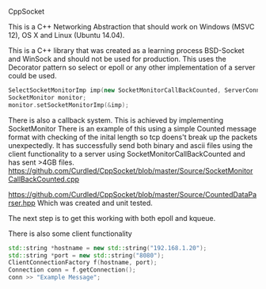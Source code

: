 CppSocket

This is a C++ Networking Abstraction that should work on Windows (MSVC 12), OS X and Linux (Ubuntu 14.04).

This is a C++ library that was created as a learning process BSD-Socket and WinSock and should not be used for production. 
This uses the Decorator pattern so select or epoll or any other implementation of a server could be used.

````C++
SelectSocketMonitorImp imp(new SocketMonitorCallBackCounted, ServerConnectionFactory.getConnection());
SocketMonitor monitor;
monitor.setSocketMonitorImp(&imp);
````
  
There is also a callback system. This is achieved by implementing SocketMonitor
There is an example of this using a simple Counted message format with checking of the
inital length so tcp doens't break up the packets unexpectedly.
It has successfully send both binary and ascii files using the client functionality to a server using
SocketMonitorCallBackCounted and has sent >4GB files.
https://github.com/Curdled/CppSocket/blob/master/Source/SocketMonitorCallBackCounted.cpp
  
https://github.com/Curdled/CppSocket/blob/master/Source/CountedDataParser.hpp
Which was created and unit tested.

The next step is to get this working with both epoll and kqueue.


There is also some client functionality 

````C++
std::string *hostname = new std::string("192.168.1.20");
std::string *port = new std::string("8080");
ClientConnectionFactory f(hostname, port);
Connection conn = f.getConnection();
conn >> "Example Message";
````
